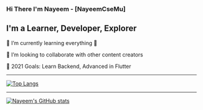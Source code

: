 ### Hi There I'm Nayeem - [NayeemCseMu]

## I'm a Learner, Developer, Explorer
🌱 I’m currently learning everything 🤣

👯 I’m looking to collaborate with other content creators

🥅 2021 Goals: Learn Backend, Advanced in Flutter

---
[![Top Langs](https://github-readme-stats.vercel.app/api/top-langs/?username=NayeemCseMu)](https://github.com/NayeemCseMu/github-readme-stats)

---
[![Nayeem's GitHub stats](https://github-readme-stats.vercel.app/api?username=NayeemCseMu)](https://github.com/NayeemCseMu/github-readme-stats)

